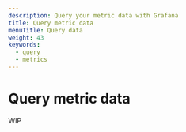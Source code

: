 ```yaml
---
description: Query your metric data with Grafana
title: Query metric data
menuTitle: Query data
weight: 43
keywords:
  - query
  - metrics
---
```


# Query metric data

WIP